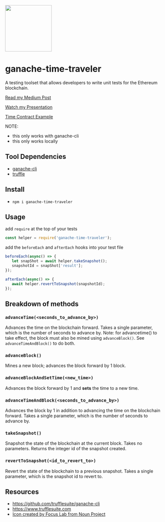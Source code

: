 <image src=https://raw.githubusercontent.com/ejwessel/GanacheTimeTraveler/master/blackhole.png width=150px height=150px>
 
# ganache-time-traveler
A testing toolset that allows developers to write unit tests for the Ethereum blockchain.

[Read my Medium Post](https://medium.com/fluidity/standing-the-time-of-test-b906fcc374a9)

[Watch my Presentation](https://photos.app.goo.gl/6qkd5AN2BthxkY2K6)

[Time Contract Example](https://github.com/ejwessel/TimeContract)


NOTE:
- this only works with ganache-cli
- this only works locally

## Tool Dependencies
- [ganache-cli](https://github.com/trufflesuite/ganache-cli)
- [truffle](https://www.trufflesuite.com/docs/truffle/getting-started/installation)

## Install
- `npm i ganache-time-traveler`

## Usage
add `require` at the top of your tests
```javascript
const helper = require('ganache-time-traveler');
```

add the `beforeEach` and `afterEach` hooks into your test file
 ```javascript
beforeEach(async() => {
    let snapShot = await helper.takeSnapshot();
    snapshotId = snapShot['result'];
});

afterEach(async() => {
    await helper.revertToSnapshot(snapshotId);
});
 ```

## Breakdown of methods
### `advanceTime(<seconds_to_advance_by>)`
Advances the time on the blockchain forward. Takes a single parameter, which is the number of seconds to advance by.
Note: for advancetime() to take effect, the block must also be mined using `advanceBlock()`. See `advanceTimeAndBlock()` to do both.

### `advanceBlock()`
Mines a new block; advances the block forward by 1 block.

### `advanceBlockAndSetTime(<new_time>)`
Advances the block forward by 1 and **sets** the time to a new time.

### `advanceTimeAndBlock(<seconds_to_advance_by>)`
Advances the block by 1 in addition to advancing the time on the blockchain forward. Takes a single parameter, which is the number of seconds to advance by.

### `takeSnapshot()`
Snapshot the state of the blockchain at the current block. Takes no parameters. Returns the integer id of the snapshot created.

### `revertToSnapshot(<id_to_revert_to>)`
Revert the state of the blockchain to a previous snapshot. Takes a single parameter, which is the snapshot id to revert to.

## Resources
- https://github.com/trufflesuite/ganache-cli
- https://www.trufflesuite.com
- [Icon created by Focus Lab from Noun Project](https://thenounproject.com/search/?q=space%20and%20time&i=547869)
